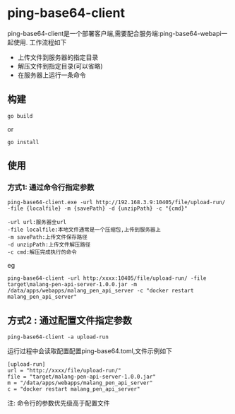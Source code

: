 # ping-base64-client

ping-base64-client是一个部署客户端,需要配合服务端:ping-base64-webapi一起使用.
工作流程如下
- 上传文件到服务器的指定目录
- 解压文件到指定目录(可以省略)
- 在服务器上运行一条命令

## 构建

```shell
go build
```
or
```shell
go install
```

## 使用
### 方式1: 通过命令行指定参数

```
ping-base64-client.exe -url http://192.168.3.9:10405/file/upload-run/ -file {localfile} -m {savePath} -d {unzipPath} -c "{cmd}"
```

```shell
-url url:服务器全url
-file localfile:本地文件通常是一个压缩包,上传到服务器上
-m savePath:上传文件保存路径
-d unzipPath:上传文件解压路径
-c cmd:解压完成执行的命令
```

eg

```
ping-base64-client -url http:/xxxx:10405/file/upload-run/ -file target\malang-pen-api-server-1.0.0.jar -m /data/apps/webapps/malang_pen_api_server -c "docker restart malang_pen_api_server"
```

## 方式2 : 通过配置文件指定参数

```
ping-base64-client -a upload-run
```

运行过程中会读取配置配置ping-base64.toml,文件示例如下

```
[upload-run]
url = "http://xxxx/file/upload-run/"
file = "target/malang-pen-api-server-1.0.0.jar"
m = "/data/apps/webapps/malang_pen_api_server"
c = "docker restart malang_pen_api_server"
```

注: 命令行的参数优先级高于配置文件

